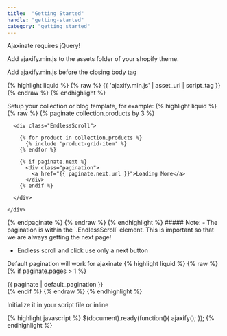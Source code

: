 ```yaml
---
title:  "Getting Started"
handle: "getting-started"
category: "getting started"
---
```

Ajaxinate requires jQuery!

Add ajaxify.min.js to the assets folder of your shopify theme.

Add ajaxify.min.js before the closing body tag


{% highlight liquid %}
{% raw %}
{{ 'ajaxify.min.js' | asset_url | script_tag }}
{% endraw %}
{% endhighlight %}


Setup your collection or blog template, for example:
{% highlight liquid %}
{% raw %}
{% paginate collection.products by 3 %}
  <div id="MainContent" class="container">
    <div class="row">

      <div class="EndlessScroll">

        {% for product in collection.products %}
          {% include 'product-grid-item' %}
        {% endfor %}

        {% if paginate.next %}
          <div class="pagination">
            <a href="{{ paginate.next.url }}">Loading More</a>
          </div>
        {% endif %}

      </div>

    </div>
  </div>
{% endpaginate %}
{% endraw %}
{% endhighlight %}
##### Note:
 - The pagination is within the `.EndlessScroll` element. This is important so that we are always getting the next page!

 - Endless scroll and click use only a next button

Default pagination will work for ajaxinate
{% highlight liquid %}
{% raw %}
{% if paginate.pages > 1 %}
  <div class="pagination">
    {{ paginate | default_pagination }}
  </div>
{% endif %}
{% endraw %}
{% endhighlight %}

Initialize it in your script file or inline

{% highlight javascript %}
$(document).ready(function(){
  ajaxify();
});
{% endhighlight %}
